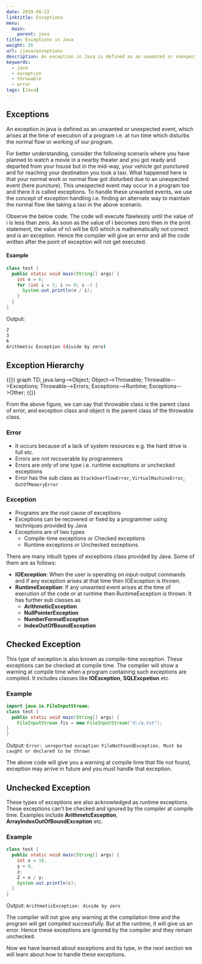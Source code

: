```yaml
---
date: 2020-08-22
linktitle: Exceptions
menu:
  main:
    parent: java
title: Exceptions in Java
weight: 26
url: /java/exceptions
description: An exception in Java is defined as an unwanted or unexpected event. Object, Throwable, Exception, Error.
keywords:
  - java
  - exception
  - throwable
  - error
tags: [Java]  
---
```

## Exceptions
An exception in java is defined as an unwanted or unexpected event, which arises at the time of execution of a program i.e. at run time which disturbs the normal flow or working of our program.

For better understanding, consider the following scenario where you have planned to watch a movie in a nearby theater and you got ready and departed from your house but in the mid-way, your vehicle got punctured and for reaching your destination you took a taxi. What happened here is that your normal work or normal flow got disturbed due to an unexpected event (here puncture). This unexpected event may occur in a program too and there it is called exceptions. To handle these unwanted events, we use the concept of exception handling i.e. finding an alternate way to maintain the normal flow like taking a taxi in the above scenario.

Observe the below code. The code will execute flawlessly until the value of i is less than zero. As soon as the value of i becomes zero then in the print statement, the value of n/i will be 6/0 which is mathematically not correct and is an exception. Hence the compiler will give an error and all the code written after the point of exception will not get executed.

#### Example
```java
class test {
  public static void main(String[] args) {
    int n = 6;
    for (int i = 3; i >= 0; i--) {
      System.out.println(n / i);
    }
  }
}
```
Output:
```bash
2
3
6
Arithmetic Exception (divide by zero)
```

## Exception Hierarchy
{{<mermaid>}}
graph TD;
  java.lang-->Object;
  Object-->Throwable;
  Throwable-->Exceptions;
  Throwable-->Errors;
  Exceptions-->Runtime;
  Exceptions-->Other;
{{</mermaid>}}

From the above figure, we can say that throwable class is the parent class of error, and exception class and object is the parent class of the throwable class.

### Error
- It occurs because of a lack of system resources e.g. the hard drive is full etc.
- Errors are not recoverable by programmers
- Errors are only of one type i.e. runtime exceptions or unchecked exceptions
- Error has the sub class as `StackOverflowError`, `VirtualMachineError`, `OutOfMemoryError`

### Exception
- Programs are the root cause of exceptions
- Exceptions can be recovered or fixed by a programmer using techniques provided by Java
- Exceptions are of two types
  - Compile-time exceptions or Checked exceptions 
  - Runtime exceptions or Unchecked exceptions.

There are many inbuilt types of exceptions class provided by Java. Some of them are as follows:

- **IOException**: When the user is operating on input-output commands and if any exception arises at that time then IOException is thrown.
- **RuntimeException**: If any unwanted event arises at the time of execution of the code or at runtime then RuntimeException is thrown. It has further sub classes as
  - **ArithmeticException**
  - **NullPointerException**
  - **NumberFormatException**
  - **IndexOutOfBoundException**

## Checked Exception
This type of exception is also known as compile-time exception. These exceptions can be checked at compile time. The compiler will show a warning at compile time when a program containing such exceptions are compiled. It includes classes like **IOException**, **SQLExcpetion** etc.

### Example
```java
import java.io.FileInputStream;
class test {
  public static void main(String[] args) {
    FileInputStream fis = new FileInputStream("d:/a.txt");
}
}
```
Output: `Error: unreported exception FileNotFoundException. Must be caught or declared to be thrown`

The above code will give you a warning at compile time that file not found, exception may arrive in future and you must handle that exception.

## Unchecked Exception
These types of exceptions are also acknowledged as runtime exceptions. These exceptions can't be checked and ignored by the compiler at compile time. Examples include **ArithmetcException**, **ArrayIndexOutOfBoundException** etc.
### Example
```java
class test {
  public static void main(String[] args) {
    int x = 10,
    y = 0,
    z;
    Z = x / y;
    System.out.println(c);
  }
}
```
Output: `ArithmeticException: divide by zero`

The compiler will not give any warning at the compilation time and the program will get compiled successfully. But at the runtime, it will give us an error. Hence these exceptions are ignored by the compiler and they remain unchecked. 

Now we have learned about exceptions and its type, in the next section we will learn about how to handle these exceptions.
